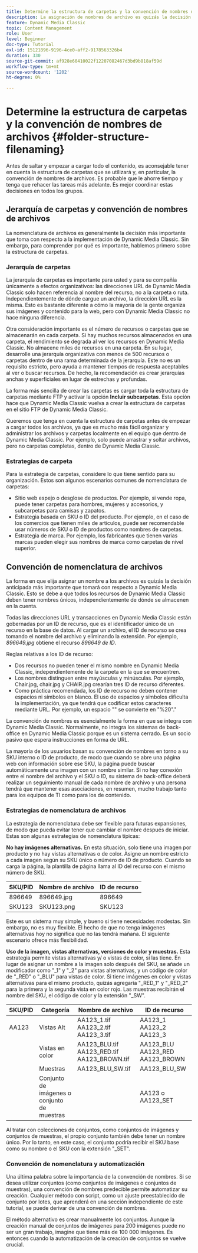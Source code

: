 ```yaml
---
title: Determine la estructura de carpetas y la convención de nombres de archivos
description: La asignación de nombres de archivo es quizás la decisión más importante que tomará al implementar Dynamic Media Classic. La estructura de carpetas es igualmente importante. Aprenda por qué es tan importante y posibles enfoques para la estructura de carpetas y los nombres de archivo.
feature: Dynamic Media Classic
topic: Content Management
role: User
level: Beginner
doc-type: Tutorial
exl-id: 15121896-9196-4ce0-aff2-9178563326b4
duration: 330
source-git-commit: af928e60410022f12207082467d3bd9b818af59d
workflow-type: tm+mt
source-wordcount: '1202'
ht-degree: 0%

---
```


# Determine la estructura de carpetas y la convención de nombres de archivos {#folder-structure-filenaming}

Antes de saltar y empezar a cargar todo el contenido, es aconsejable tener en cuenta la estructura de carpetas que se utilizará y, en particular, la convención de nombres de archivos. Es probable que le ahorre tiempo y tenga que rehacer las tareas más adelante. Es mejor coordinar estas decisiones en todos los grupos.

## Jerarquía de carpetas y convención de nombres de archivos

La nomenclatura de archivos es generalmente la decisión más importante que toma con respecto a la implementación de Dynamic Media Classic. Sin embargo, para comprender por qué es importante, hablemos primero sobre la estructura de carpetas.

### Jerarquía de carpetas

La jerarquía de carpetas es importante para usted y para su compañía únicamente a efectos organizativos: las direcciones URL de Dynamic Media Classic solo hacen referencia al nombre del recurso, no a la carpeta o ruta. Independientemente de dónde cargue un archivo, la dirección URL es la misma. Esto es bastante diferente a cómo la mayoría de la gente organiza sus imágenes y contenido para la web, pero con Dynamic Media Classic no hace ninguna diferencia.

Otra consideración importante es el número de recursos o carpetas que se almacenarán en cada carpeta. Si hay muchos recursos almacenados en una carpeta, el rendimiento se degrada al ver los recursos en Dynamic Media Classic. No almacene miles de recursos en una carpeta. En su lugar, desarrolle una jerarquía organizativa con menos de 500 recursos o carpetas dentro de una rama determinada de la jerarquía. Este no es un requisito estricto, pero ayuda a mantener tiempos de respuesta aceptables al ver o buscar recursos. De hecho, la recomendación es crear jerarquías anchas y superficiales en lugar de estrechas y profundas.

La forma más sencilla de crear las carpetas es cargar toda la estructura de carpetas mediante FTP y activar la opción **Incluir subcarpetas**. Esta opción hace que Dynamic Media Classic vuelva a crear la estructura de carpetas en el sitio FTP de Dynamic Media Classic.

Queremos que tenga en cuenta la estructura de carpetas antes de empezar a cargar todos los archivos, ya que es mucho más fácil organizar y administrar los archivos y carpetas localmente en el equipo que dentro de Dynamic Media Classic. Por ejemplo, solo puede arrastrar y soltar archivos, pero no carpetas completas, dentro de Dynamic Media Classic.

### Estrategias de carpeta

Para la estrategia de carpetas, considere lo que tiene sentido para su organización. Estos son algunos escenarios comunes de nomenclatura de carpetas:

- Sitio web espejo o desglose de productos. Por ejemplo, si vende ropa, puede tener carpetas para hombres, mujeres y accesorios, y subcarpetas para camisas y zapatos.
- Estrategia basada en SKU o ID del producto. Por ejemplo, en el caso de los comercios que tienen miles de artículos, puede ser recomendable usar números de SKU o ID de productos como nombres de carpetas.
- Estrategia de marca. Por ejemplo, los fabricantes que tienen varias marcas pueden elegir sus nombres de marca como carpetas de nivel superior.

## Convención de nomenclatura de archivos

La forma en que elija asignar un nombre a los archivos es quizás la decisión anticipada más importante que tomará con respecto a Dynamic Media Classic. Esto se debe a que todos los recursos de Dynamic Media Classic deben tener nombres únicos, independientemente de dónde se almacenen en la cuenta.

Todas las direcciones URL y transacciones en Dynamic Media Classic están gobernadas por un ID de recurso, que es el identificador único de un recurso en la base de datos. Al cargar un archivo, el ID de recurso se crea tomando el nombre del archivo y eliminando la extensión. Por ejemplo, _896649.jpg_ obtiene el recurso _896649 de ID_.

Reglas relativas a los ID de recurso:

- Dos recursos no pueden tener el mismo nombre en Dynamic Media Classic, independientemente de la carpeta en la que se encuentren.
- Los nombres distinguen entre mayúsculas y minúsculas. Por ejemplo, Chair.jpg, chair.jpg y CHAIR.jpg crearían tres ID de recurso diferentes.
- Como práctica recomendada, los ID de recurso no deben contener espacios ni símbolos en blanco. El uso de espacios y símbolos dificulta la implementación, ya que tendrá que codificar estos caracteres mediante URL. Por ejemplo, un espacio &quot;&quot; se convierte en &quot;%20&quot;.&quot;

La convención de nombres es esencialmente la forma en que se integra con Dynamic Media Classic. Normalmente, no integra los sistemas de back-office en Dynamic Media Classic porque es un sistema cerrado. Es un socio pasivo que espera instrucciones en forma de URL.

La mayoría de los usuarios basan su convención de nombres en torno a su SKU interno o ID de producto, de modo que cuando se abre una página web con información sobre ese SKU, la página puede buscar automáticamente una imagen con un nombre similar. Si no hay conexión entre el nombre del archivo y el SKU o ID, su sistema de back-office deberá realizar un seguimiento manual de cada nombre de archivo y una persona tendrá que mantener esas asociaciones, en resumen, mucho trabajo tanto para los equipos de TI como para los de contenido.

### Estrategias de nomenclatura de archivos

La estrategia de nomenclatura debe ser flexible para futuras expansiones, de modo que pueda evitar tener que cambiar el nombre después de iniciar. Estas son algunas estrategias de nomenclatura típicas:

**No hay imágenes alternativas.** En esta situación, solo tiene una imagen por producto y no hay vistas alternativas o de color. Asigne un nombre estricto a cada imagen según su SKU único o número de ID de producto. Cuando se carga la página, la plantilla de página llama al ID del recurso con el mismo número de SKU.

| SKU/PID | Nombre de archivo | ID de recurso |
| ------- | ---------- | -------- |
| 896649 | 896649.jpg | 896649 |
| SKU123 | SKU123.png | SKU123 |

Este es un sistema muy simple, y bueno si tiene necesidades modestas. Sin embargo, no es muy flexible. El hecho de que no tenga imágenes alternativas hoy no significa que no las tendrá mañana. El siguiente escenario ofrece más flexibilidad.

**Uso de la imagen, vistas alternativas, versiones de color y muestras.** Esta estrategia permite vistas alternativas y/ o vistas de color, si las tiene. En lugar de asignar un nombre a la imagen solo después del SKU, se añade un modificador como &quot;_1&quot; y &quot;_2&quot; para vistas alternativas, y un código de color de &quot;_RED&quot; o &quot;_BLU&quot; para vistas de color. Si tiene imágenes en color y vistas alternativas para el mismo producto, quizás agregaría &quot;_RED_1&quot; y &quot;_RED_2&quot; para la primera y la segunda vista en color rojo. Las muestras recibirán el nombre del SKU, el código de color y la extensión &quot;_SW&quot;.

| SKU/PID | Categoría | Nombre de archivo | ID de recurso |
| ------- | ----------------------- | ------------------------------------------- | ------------------------------- |
| AA123 | Vistas Alt | AA123_1.tif AA123_2.tif AA123_3.tif | AA123_1 AA123_2 AA123_3 |
|         | Vistas en color | AA123_BLU.tif AA123_RED.tif AA123_BROWN.tif | AA123_BLU AA123_RED AA123_BROWN |
|         | Muestras | AA123_BLU_SW.tif | AA123_BLU_SW |
|         | Conjunto de imágenes o conjunto de muestras |                                             | AA123 o AA123_SET | -- |

Al tratar con colecciones de conjuntos, como conjuntos de imágenes y conjuntos de muestras, el propio conjunto también debe tener un nombre único. Por lo tanto, en este caso, el conjunto podría recibir el SKU base como su nombre o el SKU con la extensión &quot;_SET&quot;.

### Convención de nomenclatura y automatización

Una última palabra sobre la importancia de la convención de nombres. Si se desea utilizar conjuntos (como conjuntos de imágenes o conjuntos de muestras), una convención de nombres predecible permite automatizar su creación. Cualquier método con script, como un ajuste preestablecido de conjunto por lotes, que aprenderá en una sección independiente de este tutorial, se puede derivar de una convención de nombres.

El método alternativo es crear manualmente los conjuntos. Aunque la creación manual de conjuntos de imágenes para 200 imágenes puede no ser un gran trabajo, imagine que tiene más de 100 000 imágenes. Es entonces cuando la automatización de la creación de conjuntos se vuelve crucial.
